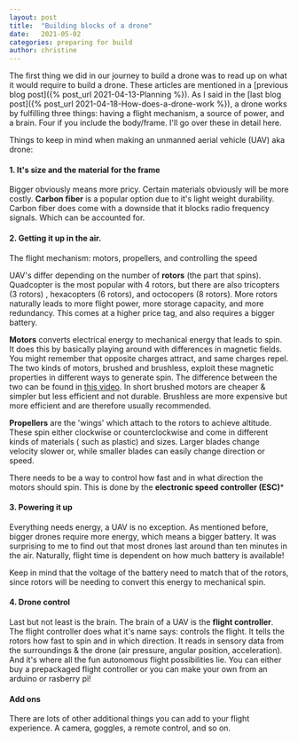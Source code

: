 ```yaml
---
layout: post
title:  "Building blocks of a drone"
date:   2021-05-02
categories: preparing for build
author: christine
---
```


The first thing we did in our journey to build a drone was to read up on what it would require to build a drone. These articles are mentioned in a [previous blog post]({% post_url 2021-04-13-Planning %}). As I said in the [last blog post]({% post_url 2021-04-18-How-does-a-drone-work %}), a drone works by fulfilling three things: having a flight mechanism, a source of power, and a brain. Four if you include the body/frame. I'll go over these in detail here.

Things to keep in mind when making an unmanned aerial vehicle (UAV) aka drone: 

#### 1. It's size and the material for the frame

Bigger obviously means more pricy. Certain materials obviously will be more costly. **Carbon fiber** is a popular option due to it's light weight durability. Carbon fiber does come with a downside that it blocks radio frequency signals. Which can be accounted for. 

#### 2.  Getting it up in the air. 
The flight mechanism: motors, propellers, and controlling the speed

UAV's differ depending on the number of **rotors** (the part that spins). Quadcopter is the most popular with 4 rotors, but there are also tricopters (3 rotors) , hexacopters (6 rotors), and octocopers (8 rotors). More rotors naturally leads to more flight power, more storage capacity, and more redundancy. This comes at a higher price tag, and also requires a bigger battery.  

**Motors** converts electrical energy to mechanical energy that leads to spin. It does this by basically playing around with differences in magnetic fields. You might remember that opposite charges attract, and same charges repel. The two kinds of motors, brushed and brushless, exploit these magnetic properties in different ways to generate spin. The difference between the two can be found in [this video](https://www.youtube.com/watch?v=C1-klL3B9LU). In short brushed motors are cheaper & simpler but less efficient and not durable. Brushless are more expensive but more efficient and are therefore usually recommended. 

**Propellers** are the 'wings' which attach to the rotors to achieve altitude. These spin either clockwise or counterclockwise and come in different kinds of materials ( such as plastic) and sizes. Larger blades change velocity slower or, while smaller blades can easily change direction or speed.

There needs to be a way to control how fast and in what direction the motors should spin. This is done by the **electronic speed controller (ESC)*** 

#### 3. Powering it up

Everything needs energy, a UAV is no exception. As mentioned before, bigger drones require more energy, which means a bigger battery. It was surprising to me to find out that most drones last around than ten minutes in the air. Naturally, flight time is dependent on how much battery is available!

Keep in mind that the voltage of the battery need to match that of the rotors, since rotors will be needing to convert this energy to mechanical spin. 

#### 4. Drone control

Last but not least is the brain. The brain of a UAV is the **flight controller**. The flight controller does what it's name says: controls the flight. It tells the rotors how fast to spin and in which direction. It reads in sensory data from the surroundings & the drone (air pressure, angular position, acceleration). And it's where all the fun autonomous flight possibilities lie.  You can either buy a prepackaged flight controller or you can make your own from an arduino or rasberry pi!


#### Add ons

There are lots of other additional things you can add to your flight experience. A camera, goggles, a remote control, and so on. 
